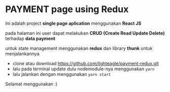 # PAYMENT page using Redux

Ini adalah project **single page aplication** menggunakan **React JS**

pada halaman ini user dapat melakukan **CRUD (Create Read Update Delete)** terhadap **data payment**

untuk state management menggunakan **redux** dan library **thunk**
untuk menjalankannya

- clone atau download https://github.com/lighteagle/payment-redux.git
- lalu pada terminal update dulu nodemodule-nya menggunakan `yarn`
- lalu jalankan dengan menggunakan `yarn start`

Selamat menggunakan :)
